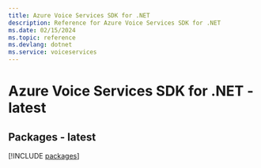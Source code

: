 ```yaml
---
title: Azure Voice Services SDK for .NET
description: Reference for Azure Voice Services SDK for .NET
ms.date: 02/15/2024
ms.topic: reference
ms.devlang: dotnet
ms.service: voiceservices
---
```

# Azure Voice Services SDK for .NET - latest
## Packages - latest
[!INCLUDE [packages](voice-services-index.md)]